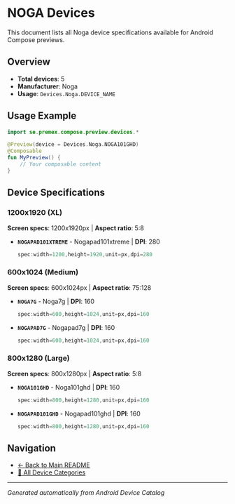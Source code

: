 # NOGA Devices

This document lists all Noga device specifications available for Android Compose previews.

## Overview

- **Total devices**: 5
- **Manufacturer**: Noga
- **Usage**: `Devices.Noga.DEVICE_NAME`

## Usage Example

```kotlin
import se.premex.compose.preview.devices.*

@Preview(device = Devices.Noga.NOGA101GHD)
@Composable
fun MyPreview() {
    // Your composable content
}
```

## Device Specifications

### 1200x1920 (XL)

**Screen specs**: 1200x1920px | **Aspect ratio**: 5:8

- **`NOGAPAD101XTREME`** - Nogapad101xtreme | **DPI**: 280
  ```kotlin
  spec:width=1200,height=1920,unit=px,dpi=280
  ```

### 600x1024 (Medium)

**Screen specs**: 600x1024px | **Aspect ratio**: 75:128

- **`NOGA7G`** - Noga7g | **DPI**: 160
  ```kotlin
  spec:width=600,height=1024,unit=px,dpi=160
  ```

- **`NOGAPAD7G`** - Nogapad7g | **DPI**: 160
  ```kotlin
  spec:width=600,height=1024,unit=px,dpi=160
  ```

### 800x1280 (Large)

**Screen specs**: 800x1280px | **Aspect ratio**: 5:8

- **`NOGA101GHD`** - Noga101ghd | **DPI**: 160
  ```kotlin
  spec:width=800,height=1280,unit=px,dpi=160
  ```

- **`NOGAPAD101GHD`** - Nogapad101ghd | **DPI**: 160
  ```kotlin
  spec:width=800,height=1280,unit=px,dpi=160
  ```

## Navigation

- [← Back to Main README](../../README.md)
- [📱 All Device Categories](../README.md)

---
*Generated automatically from Android Device Catalog*
